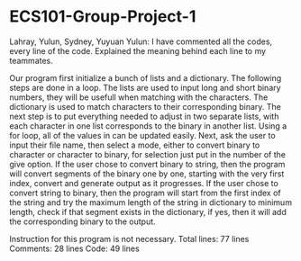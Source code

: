 # ECS101-Group-Project-1
Lahray, Yulun, Sydney, Yuyuan
Yulun: I have commented all the codes, every line of the code. Explained the meaning behind each line to my teammates. 

Our program first initialize a bunch of lists and a dictionary.
The following steps are done in a loop.
	The lists are used to input long and short binary numbers, they will be usefull when matching with the characters. 
	The dictionary is used to match characters to their corresponding binary.
The next step is to put everything needed to adjust in two separate lists, with each character in one list corresponds to the binary in another list.
Using a for loop, all of the values in can be updated easily.
Next, ask the user to input their file name, then select a mode, either to convert binary to character or character to binary, for selection just put in the number of the give option.
If the user chose to convert binary to string, then the program will convert segments of the binary one by one, starting with the very first index, convert and generate output as it progresses. 
If the user chose to convert string to binary, then the program will start from the first index of the string and try the maximum length of the string in dictionary to minimum length, check if that segment exists in the dictionary, if yes, then it will add the corresponding binary to the output.

Instruction for this program is not necessary.
Total lines: 77 lines
Comments: 28 lines
Code: 49 lines
